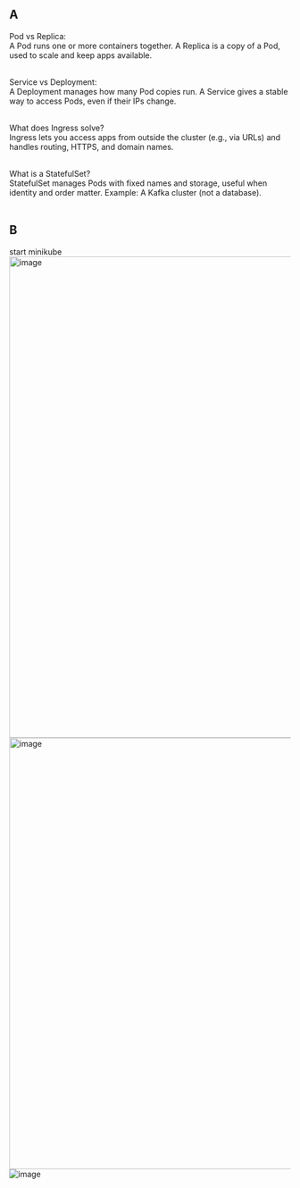## A
Pod vs Replica:<br>
A Pod runs one or more containers together. A Replica is a copy of a Pod, used to scale and keep apps available.<br><br>

Service vs Deployment:<br>
A Deployment manages how many Pod copies run. A Service gives a stable way to access Pods, even if their IPs change.<br><br>

What does Ingress solve?<br>
Ingress lets you access apps from outside the cluster (e.g., via URLs) and handles routing, HTTPS, and domain names.<br><br>

What is a StatefulSet?<br>
StatefulSet manages Pods with fixed names and storage, useful when identity and order matter.
Example: A Kafka cluster (not a database).<br><br>

## B
start minikube <br>
<img width="862" alt="image" src="https://github.com/user-attachments/assets/369dce26-f574-474a-bfbb-e559adf43e50" /><br>
<img width="773" alt="image" src="https://github.com/user-attachments/assets/233490a4-ff3b-41e0-9c66-c646ffacaab2" /><br>
![image](https://github.com/user-attachments/assets/bf3277af-66a3-48b6-9bb7-267fccd2704a)

